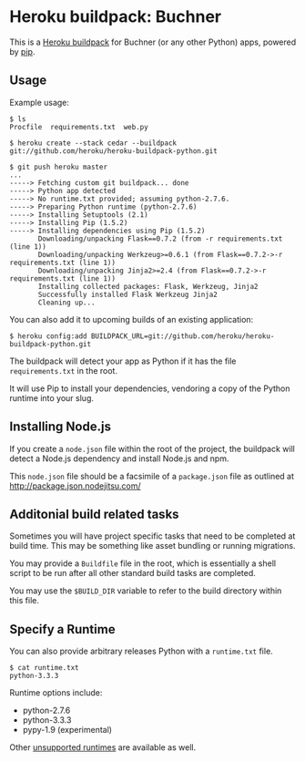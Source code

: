 Heroku buildpack: Buchner
=========================

This is a [Heroku buildpack](http://devcenter.heroku.com/articles/buildpacks) for Buchner (or any other Python) apps, powered by [pip](http://www.pip-installer.org/).


Usage
-----

Example usage:

    $ ls
    Procfile  requirements.txt  web.py

    $ heroku create --stack cedar --buildpack git://github.com/heroku/heroku-buildpack-python.git

    $ git push heroku master
    ...
    -----> Fetching custom git buildpack... done
    -----> Python app detected
    -----> No runtime.txt provided; assuming python-2.7.6.
    -----> Preparing Python runtime (python-2.7.6)
    -----> Installing Setuptools (2.1)
    -----> Installing Pip (1.5.2)
    -----> Installing dependencies using Pip (1.5.2)
           Downloading/unpacking Flask==0.7.2 (from -r requirements.txt (line 1))
           Downloading/unpacking Werkzeug>=0.6.1 (from Flask==0.7.2->-r requirements.txt (line 1))
           Downloading/unpacking Jinja2>=2.4 (from Flask==0.7.2->-r requirements.txt (line 1))
           Installing collected packages: Flask, Werkzeug, Jinja2
           Successfully installed Flask Werkzeug Jinja2
           Cleaning up...

You can also add it to upcoming builds of an existing application:

    $ heroku config:add BUILDPACK_URL=git://github.com/heroku/heroku-buildpack-python.git

The buildpack will detect your app as Python if it has the file `requirements.txt` in the root.

It will use Pip to install your dependencies, vendoring a copy of the Python runtime into your slug.

Installing Node.js
------------------

If you create a `node.json` file within the root of the project, the buildpack
will detect a Node.js dependency and install Node.js and npm.

This `node.json` file should be a facsimile of a `package.json` file as outlined
at http://package.json.nodejitsu.com/

Additonial build related tasks
------------------------------

Sometimes you will have project specific tasks that need to be completed at
build time. This may be something like asset bundling or running migrations.

You may provide a `Buildfile` file in the root, which is essentially a shell
script to be run after all other standard build tasks are completed.

You may use the `$BUILD_DIR` variable to refer to the build directory within
this file.

Specify a Runtime
-----------------

You can also provide arbitrary releases Python with a `runtime.txt` file.

    $ cat runtime.txt
    python-3.3.3

Runtime options include:

- python-2.7.6
- python-3.3.3
- pypy-1.9 (experimental)

Other [unsupported runtimes](https://github.com/kennethreitz/python-versions/tree/master/formula) are available as well.
